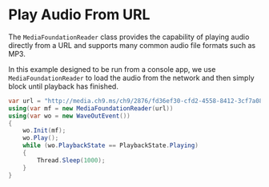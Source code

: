 # Play Audio From URL

The `MediaFoundationReader` class provides the capability of playing audio directly from a URL and supports many common audio file formats such as MP3.

In this example designed to be run from a console app, we use `MediaFoundationReader` to load the audio from the network and then simply block until playback has finished.

```c#
var url = "http://media.ch9.ms/ch9/2876/fd36ef30-cfd2-4558-8412-3cf7a0852876/AzureWebJobs103.mp3";
using(var mf = new MediaFoundationReader(url))
using(var wo = new WaveOutEvent())
{
    wo.Init(mf);
    wo.Play();
    while (wo.PlaybackState == PlaybackState.Playing)
    {
        Thread.Sleep(1000);
    }
}
```
